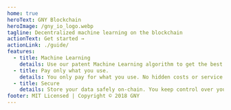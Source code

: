 ```yaml
---
home: true
heroText: GNY Blockchain
heroImage: /gny_io_logo.webp
tagline: Decentralized machine learning on the blockchain
actionText: Get started →
actionLink: ./guide/
features:
  - title: Machine Learning
    details: Use our patent Machine Learning algorithm to get the best out of your data.
  - title: Pay only what you use.
    details: You only pay for what you use. No hidden costs or service flats.
  - title: Secure
    details: Store your data safely on-chain. You keep control over your data. No need to give your data to a 3rd party
footer: MIT Licensed | Copyright © 2018 GNY
---
```


